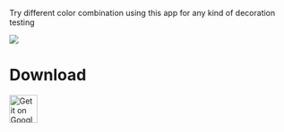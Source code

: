 Try different color combination using this app for any kind of decoration testing

![](https://github.com/chandresh204/ColorApp/blob/master/color_app.gif)

# Download
<a href="https://play.google.com/store/apps/details?id=com.orionsoft.color_app">
<img alt="Get it on Google Play" src="https://play.google.com/intl/en_us/badges/images/apps/en-play-badge.png" height="50px"/></a>
